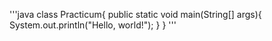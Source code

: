 '''java
class Practicum{
    public static void main(String[] args){
        System.out.println("Hello, world!");
    }
}
'''
